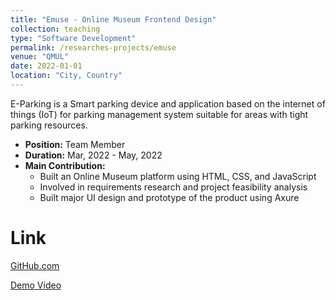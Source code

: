 ```yaml
---
title: "Emuse - Online Museum Frontend Design"
collection: teaching
type: "Software Development"
permalink: /researches-projects/emuse
venue: "QMUL"
date: 2022-01-01
location: "City, Country"
---
```


E-Parking is a Smart parking device and application based on the internet of things (IoT) for parking management system suitable for areas with tight parking resources.

* **Position:** Team Member
* **Duration:** Mar, 2022 - May, 2022
* **Main Contribution:**
  * Built an Online Museum platform using HTML, CSS, and JavaScript 
  * Involved in requirements research and project feasibility analysis 
  * Built major UI design and prototype of the product using Axure


Link
======
[GitHub.com](https://github.com/WeichenRan/2021EBU6305G39)

[Demo Video](https://jackie4zjq.github.io/files/emuse.mp4)




